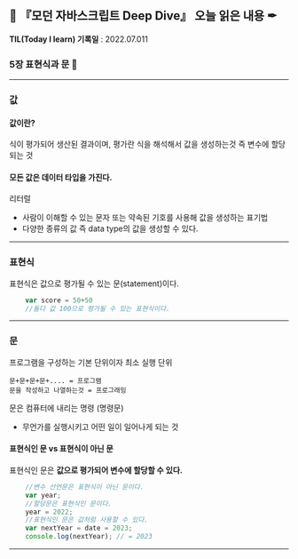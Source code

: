 ## 📕 『모던 자바스크립트 Deep Dive』 오늘 읽은 내용 ✒

**TIL(Today I learn) 기록일** : 2022.07.011

### 5장 표현식과 문 📑

---

### 값
#### 값이란?
식이 평가되어 생산된 결과이며, 평가란 식을 해석해서 값을 생성하는것 
즉 변수에 할당되는 것

#### 모든 값은 데이터 타입을 가진다. 
리터럴
- 사람이 이해할 수 있는 문자 또는 약속된 기호를 사용해 값을 생성하는 표기법
- 다양한 종류의 값 즉 data type의 값을 생성할 수 있다.

---

### 표현식
표현식은 값으로 평가될 수 있는 문(statement)이다.

```js
    var score = 50+50 
    //둘다 값 100으로 평가될 수 있는 표현식이다.
```

---

### 문
프로그램을 구성하는 기본 단위이자 최소 실행 단위

    문+문+문+문+.... = 프로그램
    문을 작성하고 나열하는것 = 프로그래밍

문은 컴퓨터에 내리는 명령 (명령문)<br> 
- 무언가를 실행시키고 어떤 일이 일어나게 되는 것

#### 표현식인 문 vs 표현식이 아닌 문 
표현식인 문은 <strong>값으로 평가되어 변수에 할당할 수 있다.</strong>
```js
    //변수 선언문은 표현식이 아닌 문이다.
    var year;
    //할당문은 표현식인 문이다.
    year = 2022;
    //표현식인 문은 값처럼 사용할 수 있다.
    var nextYear = date = 2023;
    console.log(nextYear); // = 2023
```

---